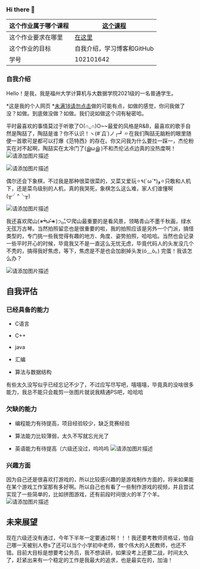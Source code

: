 ### Hi there 👋

<!--
**FunJimHow/FunJimHow** is a ✨ _special_ ✨ repository because its `README.md` (this file) appears on your GitHub profile.

Here are some ideas to get you started:

- 🔭 I’m currently working on ...
- 🌱 I’m currently learning ...
- 👯 I’m looking to collaborate on ...
- 🤔 I’m looking for help with ...
- 💬 Ask me about ...
- 📫 How to reach me: ...
- 😄 Pronouns: ...
- ⚡ Fun fact: ...
-->
| 这个作业属于哪个课程 |[这个课程](https://bbs.csdn.net/forums/ssynkqtd)|
| ----------------- |--------------- |
| 这个作业要求在哪里|[在这里](https://bbs.csdn.net/topics/617176123)
| 这个作业的目标 | 自我介绍，学习博客和GitHub |
| 学号 | 102101642 |

### 自我介绍
Hello！是我，我是福州大学计算机与大数据学院2021级的一名普通学生。

*这是我的个人网页 *[未满18请勿点击](https://funjimhow.github.io/)做的可能有点，如做的感觉，你问我做了没？如做。到底做没做？如做。我们说如做这个词有秘密哈。

平时最喜欢的事情莫过于听歌了O(∩_∩)O~~最爱的风格是R&B，最喜欢的歌手自然是陶喆了，陶喆是谁？你不认识！ヽ(#`Д´)ノ┌┛〃在我们陶喆无脑粉的眼里随便一首歌可是都可以打爆《范特西》的存在。你又问我为什么要拉一踩一，杰伦粉实在对不起啊，陶喆实在太冷门了(இωஇ )不和杰伦沾点边真的没热度啊！![请添加图片描述](https://img-blog.csdnimg.cn/9ff93b57f70a4111bdcf62ac9bb02179.jpeg)

![请添加图片描述](https://img-blog.csdnimg.cn/6044eb43a93248c7a1995b1889a9ec4a.jpeg)



偶尔还会下象棋，不过我是那种很菜很菜的，又菜又爱玩✧٩(ˊωˋ*)و✧只敢和人机下，还是菜鸟级别的人机，真的我哭死，象棋怎么这么难，家人们谁懂啊(╥╯^╰╥)

![请添加图片描述](https://img-blog.csdnimg.cn/cfffed200e8a4ecf8bddc1ba3ff366e5.jpeg)

我还喜欢爬山(∗ᵒ̶̶̷̀ω˂̶́∗)੭₎₎̊₊♡爬山最重要的是看风景，领略青山不墨千秋画，绿水无弦万古琴。当然拍照留恋也是很重要的啦，我的拍照应该是另外一个门派，搞怪类型的，专门挑一些我觉得有趣的地方、角度、姿势拍照，哈哈哈。当然也会记录一些平时开心的时候，毕竟我又不是一直这么无忧无虑，毕竟代码人的头发没几个不秃的，搞得我好焦虑，等下，焦虑是不是也会加剧掉头发(ó﹏ò｡) 完蛋！我该怎么办？



![请添加图片描述](https://img-blog.csdnimg.cn/80a846d45fe8459898b4cf41828df814.jpeg)










## 自我评估
### 已经具备的能力

 - C语言
 
 - C++
 - java
 - 汇编
 - 算法与数据结构
 
有些太久没写似乎已经忘记不少了，不过应写尽写吧，嘻嘻嘻，毕竟真的没啥很多能力，我总不能只会裁剪一张图片就说我精通PS吧，哈哈哈
### 欠缺的能力

-   编程能力有待提高，项目经验较少，缺乏竞赛经验
- 算法能力比较薄弱，太久不写就忘光光了

-   英语能力有待提高（六级还没过，呜呜呜
![请添加图片描述](https://img-blog.csdnimg.cn/701e4e41e3be4e6b99f06d4cc48b7df6.jpeg)

### 兴趣方面
因为自己还是很喜欢打游戏的，所以比较感兴趣的是游戏制作方面的，将来如果能在某个游戏工作室那有多好啊。所以自己也有看了一些制作游戏的视频，并且尝试实现了一些简单的，比如拼图游戏，还有前段时间很火的羊了个羊。![请添加图片描述](https://img-blog.csdnimg.cn/476cb9a2fc8a43408132d73ed23fa3b1.jpeg)


## 未来展望
现在六级还没有通过，今年下半年一定要通过啊！！！我还要考教师资格证，怕自己哪一天被别人卷s了还可以当个小学初中老师，做个伟大的人民教师，也还不错。目前大目标是想要考公务员，我不想读研，如果没考上还要二战，时间太久了，赶紧出来有一个稳定的工作是我最大的追求，也是最实在的，加油！

